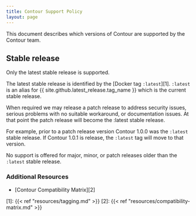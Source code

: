 ```yaml
---
title: Contour Support Policy
layout: page
---
```


This document describes which versions of Contour are supported by the Contour team.

## Stable release

Only the latest stable release is supported.

The latest stable release is identified by the [Docker tag `:latest`][1].
`:latest` is an alias for {{ site.github.latest_release.tag_name }} which is the current stable release.

When required we may release a patch release to address security issues, serious problems with no suitable workaround, or documentation issues.
At that point the patch release will become the :latest stable release.

For example, prior to a patch release version Contour 1.0.0 was the `:latest` stable release.
If Contour 1.0.1 is release, the `:latest` tag will move to that version.

No support is offered for major, minor, or patch releases older than the `:latest` stable release.

### Additional Resources

- [Contour Compatibility Matrix][2]

[1]: {{< ref "resources/tagging.md" >}}
[2]: {{< ref "resources/compatibility-matrix.md" >}}
